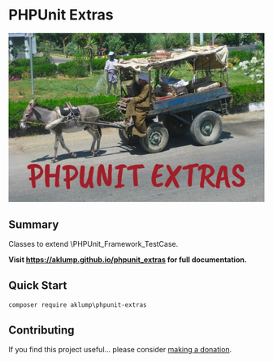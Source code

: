 # PHPUnit Extras

![phpunit_extras](docs/images/screenshot.jpg)

## Summary

Classes to extend \PHPUnit_Framework_TestCase.

**Visit <https://aklump.github.io/phpunit_extras> for full documentation.**

## Quick Start

    composer require aklump\phpunit-extras

## Contributing

If you find this project useful... please consider [making a donation](https://www.paypal.com/cgi-bin/webscr?cmd=_s-xclick&hosted_button_id=4E5KZHDQCEUV8&item_name=Gratitude%20for%20aklump%2Fphpunit_extras).
